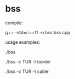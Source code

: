 # bss
compile:

g++ -std=c++11 -o bss bss.cpp



usage examples:

./bss

./bss -c TUR -t border

./bss -c TUR -t cable
